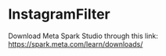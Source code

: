 # InstagramFilter
Download Meta Spark Studio through this link: https://spark.meta.com/learn/downloads/
